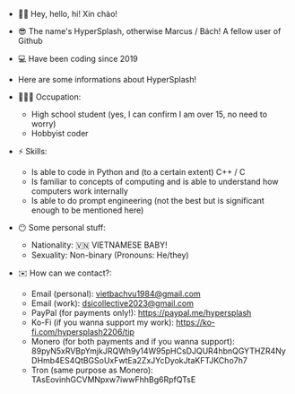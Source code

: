 - 👋🏼 Hey, hello, hi! Xin chào!
- 😎 The name's HyperSplash, otherwise Marcus / Bách! A fellow user of Github
- 💻 Have been coding since 2019

- Here are some informations about HyperSplash!

- 🧑🏻‍💻 Occupation:
  - High school student (yes, I can confirm I am over 15, no need to worry)
  - Hobbyist coder

- ⚡ Skills:
  - Is able to code in Python and (to a certain extent) C++ / C
  - Is familiar to concepts of computing and is able to understand how computers work internally
  - Is able to do prompt engineering (not the best but is significant enough to be mentioned here)

- 😶 Some personal stuff:
  - Nationality: 🇻🇳 VIETNAMESE BABY!
  - Sexuality: Non-binary (Pronouns: He/they)

- ✉️ How can we contact?:
  - Email (personal): vietbachvu1984@gmail.com
  - Email (work): dsicollective2023@gmail.com
  - PayPal (for payments only!): https://paypal.me/hypersplash
  - Ko-Fi (if you wanna support my work): https://ko-fi.com/hypersplash2206/tip
  - Monero (for both payments and if you wanna support): 89pyN5xRVBpYmjkJRQWh9y14W95pHCsDJQUR4hbnQGYTHZR4NyDHmb4ES4QtBGSoUxFwtEa2ZxJYcDyokJtaKFTJKCho7h7
  - Tron (same purpose as Monero): TAsEovinhGCVMNpxw7iwwFhhBg6RpfQTsE
